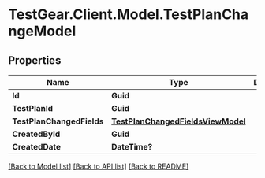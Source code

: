# TestGear.Client.Model.TestPlanChangeModel

## Properties

Name | Type | Description | Notes
------------ | ------------- | ------------- | -------------
**Id** | **Guid** |  | [optional] 
**TestPlanId** | **Guid** |  | [optional] 
**TestPlanChangedFields** | [**TestPlanChangedFieldsViewModel**](TestPlanChangedFieldsViewModel.md) |  | [optional] 
**CreatedById** | **Guid** |  | [optional] 
**CreatedDate** | **DateTime?** |  | [optional] 

[[Back to Model list]](../README.md#documentation-for-models) [[Back to API list]](../README.md#documentation-for-api-endpoints) [[Back to README]](../README.md)

